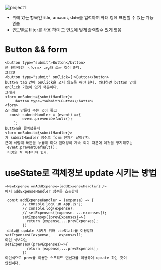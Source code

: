 ![project1](https://user-images.githubusercontent.com/80756638/188105457-0fca1f92-90ca-4e25-89f6-129e23ef654e.gif)


* 위에 있는 항목인 title, amount, date를 입력하여 아래 창에 표현할 수 있는 기능 연습
* 연도별로 filter를 사용 하여 그 연도에 맞게 출력할수 있게 했음

<h1> Button && form </h1>



```
<button type="submit">Button</button>
은 왠만하면  <form> tag와 쓰는 것이 좋다. 
그리고 
<button type="submit" onClick={}>Button</button>
button tag 안에 onClick을 쓰지 않도록 해야 한다. 왜냐하면 button 안에
onClick 기능이 있기 때문이다. 
그래서
<form onSubmit={submitHandler}>
	<button type="submit">Button</button>
<form>
스타일로 만들어 주는 것이 좋고
  const submitHandler = (event) =>{
        event.preventDefault();
    };
button을 클릭했을때 
<form onSubmit={submitHandler}>
가 submitHandler 함수로 form 전체가 날아간다.
근데 이럴때 버튼을 누를때 마다 랜더링이 계속 되기 때문에 이것을 방지해주는
 event.preventDefault();
 이것을 꼭 써주어야 한다. 
```

<h1>useState로 객체정보 update 시키는 방법</h1>

```
<NewExpense onAddExpense={addExpenseHandler} /> 
에서 addExpenseHandler 함수를 호출할때 

 const addExpenseHandler = (expense) => {
        // console.log('In App.js');
        // console.log(expense);
        // setExpenses([expense, ...expenses]);
        setExpenses((prevExpenses)=>{
          return [expense,...prevExpenses];
        })
 data를 update 시키기 위해 useState를 이용할때 
setExpenses([expense, ...expenses]);
이런 식보다는 
setExpenses((prevExpenses)=>{
          return [expense,...prevExpenses];
        })
이런식으로 prev를 이용한 스프래드 연산자를 이용하여 update 하는 것이 
안전하다. 
```



















